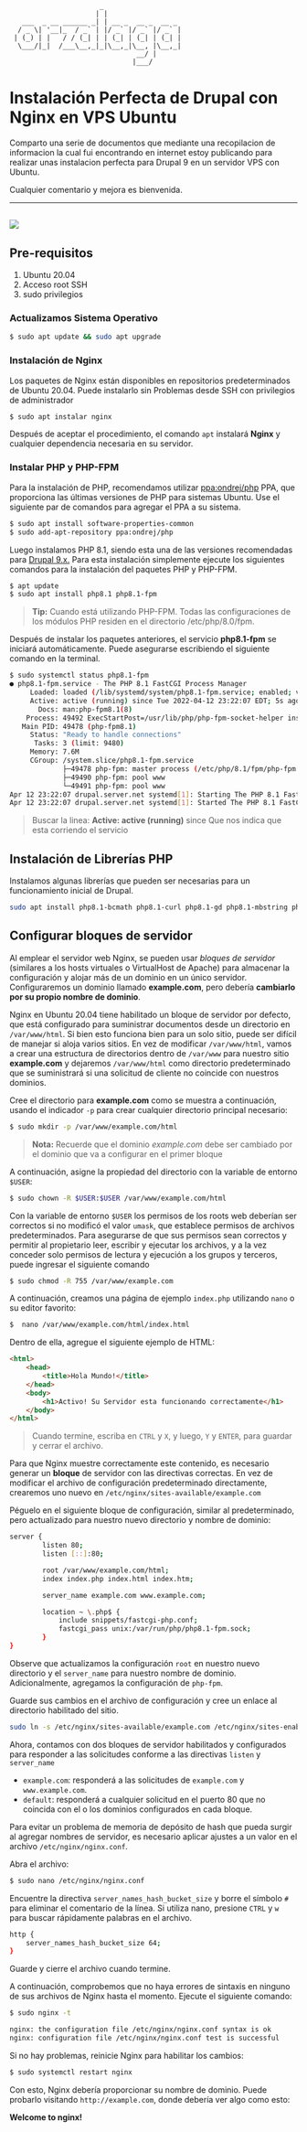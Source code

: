 ```
                      _                   
                     | |                  
   ___  _ __ ______ _| | __ _  __ _  __ _ 
  / _ \| '__|_  / _` | |/ _` |/ _` |/ _` |
 | (_) | |   / / (_| | | (_| | (_| | (_| |
  \___/|_|  /___\__,_|_|\__,_|\__, |\__,_|
                               __/ |      
                              |___/       
```

# Instalación Perfecta de Drupal con Nginx en VPS Ubuntu

Comparto una serie de documentos que mediante una recopilacion de informacion la cual fui encontrando en internet estoy publicando para realizar unas instalacion perfecta para Drupal 9 en un servidor VPS con Ubuntu.

Cualquier comentario y mejora es bienvenida. 

---
![](assets/20220412_180731_cdnlogo.com_drupal.svg)
 ---

## Pre-requisitos

1. Ubuntu 20.04
2. Acceso root SSH
3. sudo privilegios 

### Actualizamos Sistema Operativo
```bash
$ sudo apt update && sudo apt upgrade
```

### Instalación de Nginx
Los paquetes de Nginx están disponibles en repositorios predeterminados de Ubuntu 20.04. Puede instalarlo sin Problemas desde SSH con privilegios de administrador

```bash
$ sudo apt instalar nginx
```
Después de aceptar el procedimiento, el comando `apt` instalará **Nginx** y cualquier dependencia necesaria en su servidor.

### Instalar PHP y PHP-FPM

Para la instalación de PHP, recomendamos utilizar [ppa:ondrej/php](https://launchpad.net/~ondrej/+archive/ubuntu/php) PPA, que proporciona las últimas versiones de PHP para sistemas Ubuntu. Use el siguiente par de comandos para agregar el PPA a su sistema.

```bash
$ sudo apt install software-properties-common
$ sudo add-apt-repository ppa:ondrej/php
```
Luego instalamos PHP 8.1, siendo esta una de las versiones recomendadas para [Drupal 9.x.](https://www.drupal.org/docs/system-requirements/php-requirements) Para esta instalación simplemente ejecute los siguientes comandos para la instalación del paquetes PHP y PHP-FPM.

```bash
$ apt update
$ sudo apt install php8.1 php8.1-fpm
```

>  **Tip:** Cuando está utilizando PHP-FPM. Todas las configuraciones de los módulos PHP residen en el directorio /etc/php/8.0/fpm.

Después de instalar los paquetes anteriores, el servicio **php8.1-fpm** se iniciará automáticamente. Puede asegurarse escribiendo el siguiente comando en la terminal.
```bash
$ sudo systemctl status php8.1-fpm
● php8.1-fpm.service - The PHP 8.1 FastCGI Process Manager
     Loaded: loaded (/lib/systemd/system/php8.1-fpm.service; enabled; vendor preset: enabled)
     Active: active (running) since Tue 2022-04-12 23:22:07 EDT; 5s ago
       Docs: man:php-fpm8.1(8)
    Process: 49492 ExecStartPost=/usr/lib/php/php-fpm-socket-helper install /run/php/php-fpm.sock /etc/php/8.1/fpm/pool.d/www.conf 81 (code=exited, status=0/SUCCESS)
   Main PID: 49478 (php-fpm8.1)
     Status: "Ready to handle connections"
      Tasks: 3 (limit: 9480)
     Memory: 7.6M
     CGroup: /system.slice/php8.1-fpm.service
             ├─49478 php-fpm: master process (/etc/php/8.1/fpm/php-fpm.conf)
             ├─49490 php-fpm: pool www
             └─49491 php-fpm: pool www
Apr 12 23:22:07 drupal.server.net systemd[1]: Starting The PHP 8.1 FastCGI Process Manager...
Apr 12 23:22:07 drupal.server.net systemd[1]: Started The PHP 8.1 FastCGI Process Manager.
```
> Buscar la linea: **Active: active (running)** since Que nos indica que esta corriendo el servicio

## Instalación de Librerías PHP

Instalamos algunas librerías que pueden ser necesarias para un funcionamiento inicial de Drupal. 

```bash
sudo apt install php8.1-bcmath php8.1-curl php8.1-gd php8.1-mbstring php8.1-mysql php8.1-xml php8.1-zip
```

## Configurar bloques de servidor
Al emplear el servidor web Nginx, se pueden usar  _bloques de servidor_  (similares a los hosts virtuales o VirtualHost de Apache) para almacenar la configuración y alojar más de un dominio en un único servidor. Configuraremos un dominio llamado  **example.com**, pero debería  **cambiarlo por su propio nombre de dominio**. 

Nginx en Ubuntu 20.04 tiene habilitado un bloque de servidor por defecto, que está configurado para suministrar documentos desde un directorio en  `/var/www/html`. Si bien esto funciona bien para un solo sitio, puede ser difícil de manejar si aloja varios sitios. En vez de modificar  `/var/www/html`, vamos a crear una estructura de directorios dentro de  `/var/www`  para nuestro sitio  **example.com**  y dejaremos  `/var/www/html`  como directorio predeterminado que se suministrará si una solicitud de cliente no coincide con nuestros dominios.

Cree el directorio para  **example.com**  como se muestra a continuación, usando el indicador  `-p`  para crear cualquier directorio principal necesario:

```bash
$ sudo mkdir -p /var/www/example.com/html
```
> **Nota:** Recuerde que el dominio *example.com* debe ser cambiado por el dominio que va a configurar en el primer bloque

A continuación, asigne la propiedad del directorio con la variable de entorno  `$USER`:

```bash
$ sudo chown -R $USER:$USER /var/www/example.com/html
```
Con la variable de entorno `$USER` los permisos de los roots web deberían ser correctos si no modificó el valor  `umask`, que establece permisos de archivos predeterminados. Para asegurarse de que sus permisos sean correctos y permitir al propietario leer, escribir y ejecutar los archivos, y a la vez conceder solo permisos de lectura y ejecución a los grupos y terceros, puede ingresar el siguiente comando

```bash
$ sudo chmod -R 755 /var/www/example.com
```
A continuación, creamos una página de ejemplo  `index.php`  utilizando  `nano`  o su editor favorito:

```bash
$  nano /var/www/example.com/html/index.html
```

Dentro de ella, agregue el siguiente ejemplo de HTML:

```html
<html>
    <head>
        <title>Hola Mundo!</title>
    </head>
    <body>
        <h1>Activo! Su Servidor esta funcionando correctamente</h1>
    </body>
</html>
```

> Cuando termine, escriba en  `CTRL`  y  `X`, y luego,  `Y`  y  `ENTER`,
> para guardar y cerrar el archivo.

Para que Nginx muestre correctamente este contenido, es necesario generar un **bloque** de servidor con las directivas correctas. En vez de modificar el archivo de configuración predeterminado directamente, crearemos uno nuevo en `/etc/nginx/sites-available/example.com`

Péguelo en el siguiente bloque de configuración, similar al predeterminado, pero actualizado para nuestro nuevo directorio y nombre de dominio:

```bash
server {
        listen 80;
        listen [::]:80;

        root /var/www/example.com/html;
        index index.php index.html index.htm;

        server_name example.com www.example.com;

        location ~ \.php$ {
            include snippets/fastcgi-php.conf;
            fastcgi_pass unix:/var/run/php/php8.1-fpm.sock;
        }
}
```
Observe que actualizamos la configuración `root` en nuestro nuevo directorio y el `server_name` para nuestro nombre de dominio. Adicionalmente, agregamos la configuración de `php-fpm`.

Guarde sus cambios en el archivo de configuración y cree un enlace al directorio habilitado del sitio.

```bash 
sudo ln -s /etc/nginx/sites-available/example.com /etc/nginx/sites-enabled/example.com
```
Ahora, contamos con dos bloques de servidor habilitados y configurados para responder a las solicitudes conforme a las directivas  `listen`  y  `server_name` 

-   `example.com`: responderá a las solicitudes de  `example.com`  y  `www.example.com`.
-   `default`: responderá a cualquier solicitud en el puerto 80 que no coincida con el o los dominios configurados en cada bloque.

Para evitar un problema de memoria de depósito de hash que pueda surgir al agregar nombres de servidor, es necesario aplicar ajustes a un valor en el archivo  `/etc/nginx/nginx.conf`. 

Abra el archivo:
```bash
$ sudo nano /etc/nginx/nginx.conf
```
Encuentre la directiva `server_names_hash_bucket_size` y borre el símbolo `#` para eliminar el comentario de la línea. Si utiliza nano, presione `CTRL` y `w` para buscar rápidamente palabras en el archivo.

```bash
http {
    server_names_hash_bucket_size 64;
}
```

Guarde y cierre el archivo cuando termine.

A continuación, comprobemos que no haya errores de sintaxis en ninguno de sus archivos de Nginx hasta el momento. Ejecute el siguiente comando:

```bash 
$ sudo nginx -t

nginx: the configuration file /etc/nginx/nginx.conf syntax is ok
nginx: configuration file /etc/nginx/nginx.conf test is successful
```
Si no hay problemas, reinicie Nginx para habilitar los cambios:

```bash
$ sudo systemctl restart nginx
```
Con esto, Nginx debería proporcionar su nombre de dominio. Puede probarlo visitando `http://example.com`, donde debería ver algo como esto:

**Welcome to nginx!**